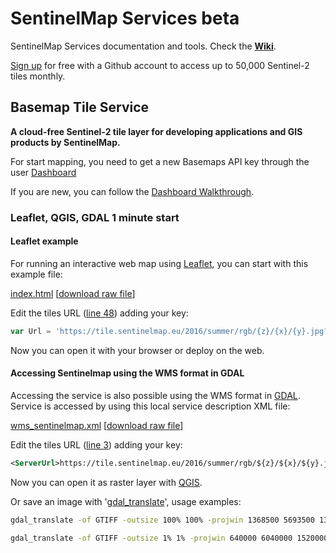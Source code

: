 # SentinelMap Services beta

SentinelMap Services documentation and tools. Check the [**Wiki**](https://github.com/sentinelmap/sentinelmap-services/wiki).

[Sign up](https://devs.sentinelmap.eu) for free with a Github account to access up to 50,000 Sentinel-2 tiles monthly.

## Basemap Tile Service

**A cloud-free Sentinel-2 tile layer for developing applications and GIS products by SentinelMap.**

For start mapping, you need to get a new Basemaps API key through the user [Dashboard](https://devs.sentinelmap.eu)

If you are new, you can follow the [Dashboard Walkthrough](https://github.com/sentinelmap/sentinelmap-services/wiki/Dashboard-Walkthrough).

### Leaflet, QGIS, GDAL 1 minute start

#### Leaflet example

For running an interactive web map using [Leaflet](http://leafletjs.com/), you can start with this example file:

[index.html](https://github.com/sentinelmap/sentinelmap-services/blob/master/Leaflet_quick-start/index.html) \[[download raw file](https://raw.githubusercontent.com/sentinelmap/sentinelmap-services/master/Leaflet_quick-start/index.html)\]

Edit the tiles URL \([line 48](https://github.com/sentinelmap/sentinelmap-services/blob/master/Leaflet_quick-start/index.html#L48)\) adding your key:

``` javascript
var Url = 'https://tile.sentinelmap.eu/2016/summer/rgb/{z}/{x}/{y}.jpg?key=_my-sentinelmap-key_';
```

Now you can open it with your browser or deploy on the web.

#### Accessing Sentinelmap using the WMS format in GDAL

Accessing the service is also possible using the WMS format in [GDAL](http://www.gdal.org/). Service is accessed by using this local service description XML file:

[wms_sentinelmap.xml](https://github.com/sentinelmap/sentinelmap-services/blob/master/WMS/wms_sentinelmap.xml) \[[download raw file](https://raw.githubusercontent.com/sentinelmap/sentinelmap-services/master/WMS/wms_sentinelmap.xml)\]

Edit the tiles URL \([line 3](https://github.com/sentinelmap/sentinelmap-services/blob/master/WMS/wms_sentinelmap.xml#L3)\) adding your key:

``` xml
<ServerUrl>https://tile.sentinelmap.eu/2016/summer/rgb/${z}/${x}/${y}.jpg?key=_my-sentinelmap-key_</ServerUrl>
```

Now you can open it as raster layer with [QGIS](http://www.qgis.org).

Or save an image with '[gdal_translate](http://www.gdal.org/gdal_translate.html)', usage examples:

``` sh
gdal_translate -of GTIFF -outsize 100% 100% -projwin 1368500 5693500 1378500 5687500 -CO "TILED=YES" -CO "COMPRESS=JPEG" -CO "JPEG_QUALITY=75" -CO "PHOTOMETRIC=YCBCR" wms_sentinelmap.xml Venice.tif
```

``` sh
gdal_translate -of GTIFF -outsize 1% 1% -projwin 640000 6040000 1520000 5460000 -CO "TILED=YES" -CO "COMPRESS=JPEG" -CO "JPEG_QUALITY=75" -CO "PHOTOMETRIC=YCBCR" wms_sentinelmap.xml Alps.tif
```

